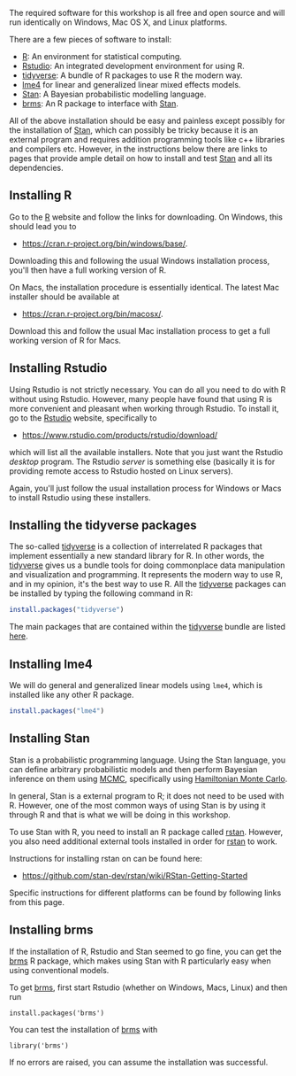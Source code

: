 The required software for this workshop is all free and open source
and will run identically on Windows, Mac OS X, and Linux platforms.

There are a few pieces of software to install:

-   [R](https://www.r-project.org/): An environment for statistical
    computing.
-   [Rstudio](https://www.rstudio.com/): An integrated development
    environment for using R.
-   [tidyverse](https://www.tidyverse.org/): A bundle of R packages to
    use R the modern way.
-   [lme4](https://cran.r-project.org/web/packages/lme4/index.html) for linear and generalized linear mixed effects models.
-   [Stan](http://mc-stan.org/): A Bayesian probabilistic modelling
    language.
-   [brms](https://github.com/paul-buerkner/brms): An R package to
    interface with [Stan](http://mc-stan.org/).

All of the above installation should be easy and painless except
possibly for the installation of [Stan](http://mc-stan.org/), which can
possibly be tricky because it is an external program and requires
addition programming tools like c++ libraries and compilers etc.
However, in the instructions below there are links to pages that provide
ample detail on how to install and test [Stan](http://mc-stan.org/) and
all its dependencies.


## Installing R

Go to the [R](https://www.r-project.org/) website and follow the links
for downloading. On Windows, this should lead you to

-   <https://cran.r-project.org/bin/windows/base/>.

Downloading this and following the usual Windows installation process,
you\'ll then have a full working version of R.

On Macs, the installation procedure is essentially identical. The latest
Mac installer should be available at

-   <https://cran.r-project.org/bin/macosx/>.

Download this and follow the usual Mac installation process to get a
full working version of R for Macs.

## Installing Rstudio

Using Rstudio is not strictly necessary. You can do all you need to do
with R without using Rstudio. However, many people have found that using
R is more convenient and pleasant when working through Rstudio. To
install it, go to the [Rstudio](https://www.rstudio.com/) website,
specifically to

-   <https://www.rstudio.com/products/rstudio/download/>

which will list all the available installers. Note that you just want
the Rstudio *desktop* program. The Rstudio *server* is something else
(basically it is for providing remote access to Rstudio hosted on Linux
servers).

Again, you\'ll just follow the usual installation process for Windows or
Macs to install Rstudio using these installers.

## Installing the tidyverse packages

The so-called [tidyverse](https://www.tidyverse.org/) is a collection of
interrelated R packages that implement essentially a new standard
library for R. In other words, the
[tidyverse](https://www.tidyverse.org/) gives us a bundle tools for
doing commonplace data manipulation and visualization and programming.
It represents the modern way to use R, and in my opinion, it\'s the best
way to use R. All the [tidyverse](https://www.tidyverse.org/) packages
can be installed by typing the following command in R:

```r
install.packages("tidyverse")
```

The main packages that are contained within the
[tidyverse](https://www.tidyverse.org/) bundle are listed
[here](https://www.tidyverse.org/packages/).

## Installing lme4

We will do general and generalized linear models using `lme4`, which is installed like any other R package.
```r
install.packages("lme4")
```

## Installing Stan

Stan is a probabilistic programming language. Using the Stan language,
you can define arbitrary probabilistic models and then perform Bayesian
inference on them using
[MCMC](https://en.wikipedia.org/wiki/Markov_chain_Monte_Carlo),
specifically using [Hamiltonian Monte
Carlo](https://en.wikipedia.org/wiki/Hamiltonian_Monte_Carlo).

In general, Stan is a external program to R; it does not need to be used
with R. However, one of the most common ways of using Stan is by using
it through R and that is what we will be doing in this workshop.

To use Stan with R, you need to install an R package called
[rstan](http://mc-stan.org/users/interfaces/rstan). However, you also
need additional external tools installed in order for
[rstan](http://mc-stan.org/users/interfaces/rstan) to work.

Instructions for installing rstan on can be found here:

- <https://github.com/stan-dev/rstan/wiki/RStan-Getting-Started>

Specific instructions for different platforms can be found by following links from this page.

## Installing brms

If the installation of R, Rstudio and Stan seemed to go fine, you can
get the [brms](https://github.com/paul-buerkner/brms) R package, which
makes using Stan with R particularly easy when using conventional
models.

To get [brms](https://github.com/paul-buerkner/brms), first start
Rstudio (whether on Windows, Macs, Linux) and then run

``` {.R}
install.packages('brms')
```

You can test the installation of
[brms](https://github.com/paul-buerkner/brms) with

``` {.R}
library('brms')
```

If no errors are raised, you can assume the installation was successful.

